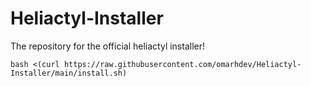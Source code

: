 # Heliactyl-Installer
The repository for the official heliactyl installer!

`bash <(curl https://raw.githubusercontent.com/omarhdev/Heliactyl-Installer/main/install.sh)`
